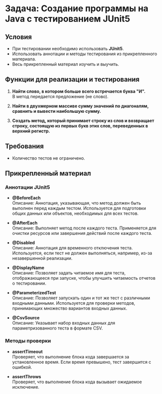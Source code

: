 # Задача: Создание программы на Java с тестированием JUnit5

## Условия
- При тестировании необходимо использовать **JUnit5**.
- Использовать аннотации и методы тестирования из прикрепленного материала.
- Весь прикрепленный материал изучить и выучить.

## Функции для реализации и тестирования
1. **Найти слово, в котором больше всего встречается буква "И".**  
   В метод передается предложение (не слово).

2. **Найти в двухмерном массиве сумму значений по диагоналям, сравнить и вывести наибольшую сумму.**

3. **Создать метод, который принимает строку из слов и возвращает строку, состоящую из первых букв этих слов, переведенных в верхний регистр.**

## Требования
- Количество тестов не ограничено.

## Прикрепленный материал

### Аннотации JUnit5

- **@BeforeEach**  
  Описание: Аннотация, указывающая, что метод должен быть выполнен перед каждым тестом. Используется для подготовки общих данных или объектов, необходимых для всех тестов.

- **@AfterEach**  
  Описание: Выполняет метод после каждого теста. Применяется для очистки ресурсов или завершения действий после каждого теста.

- **@Disabled**  
  Описание: Аннотация для временного отключения теста. Используется, если тест не должен выполняться, например, из-за незавершенной реализации.

- **@DisplayName**  
  Описание: Позволяет задать читаемое имя для теста, отображающееся при запуске, чтобы улучшить читаемость отчетов о тестировании.

- **@ParameterizedTest**  
  Описание: Позволяет запускать один и тот же тест с различными входными данными. Используется для проверки методов, принимающих множество вариантов входных данных.

- **@CsvSource**  
  Описание: Указывает набор входных данных для параметризованного теста в формате CSV.

### Методы проверки

- **assertTimeout**  
  Проверяет, что выполнение блока кода завершается за установленное время. Если время превышено, тест завершится с ошибкой.

- **assertThrows**  
  Проверяет, что выполнение блока кода вызывает ожидаемое исключение.
